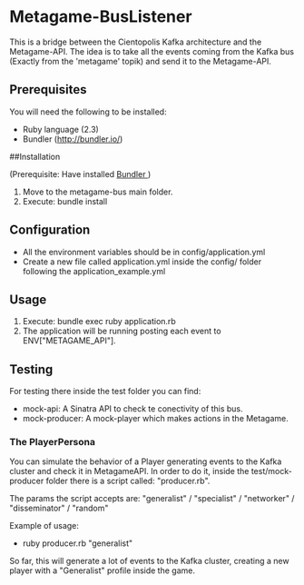 # Metagame-BusListener

This is a bridge between the Cientopolis Kafka architecture and the Metagame-API.
The idea is to take all the events coming from the Kafka bus (Exactly from the 'metagame' topik) and send it to the Metagame-API.

## Prerequisites
You will need the following to be installed:

* Ruby language (2.3)
* Bundler (http://bundler.io/)

##Installation

(Prerequisite: Have installed [Bundler ](http://bundler.io/))
 1. Move to the metagame-bus main folder.
 2. Execute: bundle install

## Configuration

  * All the environment variables should be in config/application.yml
  * Create a new file called application.yml inside the config/ folder following the application_example.yml

## Usage
  1. Execute: bundle exec ruby application.rb
  2. The application will be running posting each event to ENV["METAGAME_API"].

## Testing

For testing there inside the test folder you can find:
- mock-api: A Sinatra API to check te conectivity of this bus.
- mock-producer: A mock-player which makes actions in the Metagame.

### The PlayerPersona

You can simulate the behavior of a Player generating events to the Kafka cluster and check it in MetagameAPI.
In order to do it, inside the test/mock-producer folder there is a script called: "producer.rb".

The params the script accepts are: "generalist" / "specialist" / "networker" / "disseminator" / "random"

Example of usage:
 - ruby producer.rb "generalist"

So far, this will generate a lot of events to the Kafka cluster, creating a new player with a "Generalist" profile inside the game.
